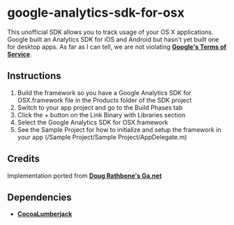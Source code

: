google-analytics-sdk-for-osx
============================

This unofficial SDK allows you to track usage of your OS X applications. Google built an Analytics SDK for iOS and Android but hasn't yet built one for desktop apps. As far as I can tell, we are not violating **[Google's Terms of Service](http://www.google.com/analytics/terms/us.html)**.


Instructions
------------
1. Build the framework so you have a Google Analytics SDK for OSX.framework file in the Products folder of the SDK project
2. Switch to your app project and go to the Build Phases tab
3. Click the + button on the Link Binary with Libraries section
4. Select the Google Analytics SDK for OSX.framework
5. See the Sample Project for how to initialize and setup the framework in your app (/Sample Project/Sample Project/AppDelegate.m)


Credits
-------
Implementation ported from **[Doug Rathbone's Ga.net](https://github.com/dougrathbone/Ga.net)**


Dependencies
------------
* **[CocoaLumberjack](https://github.com/robbiehanson/CocoaLumberjack)**
